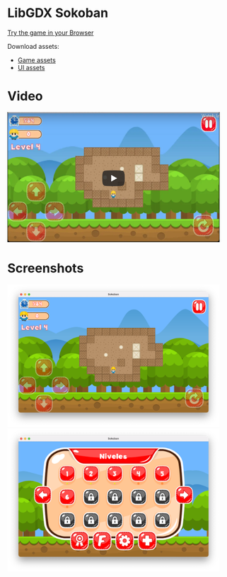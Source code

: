 # LibGDX Sokoban

[Try the game in your Browser](https://yayo-arellano.github.io/libgdx_games_compilation/libgdx_sokoban)

Download assets:

- [Game assets](https://opengameart.org/content/sokoban-pack)
- [UI assets](https://graphicriver.net/item/kids-game-ui-kit-pack-2/9258814?s_rank=8)

# Video

<a href="https://youtu.be/g8Nv2_ef4mc"> <img src="screenshots/youtube.png" width="480"/></a>

# Screenshots

<img src="screenshots/sokoban1.png" width="480">
<img src="screenshots/sokoban2.png" width="480">